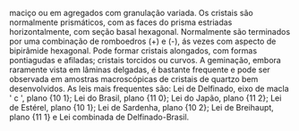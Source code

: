 maciço ou em agregados com granulação variada. Os cristais são normalmente prismáticos, com as faces do prisma estriadas horizontalmente, com seção basal hexagonal. Normalmente são terminados por uma combinação de romboedros (+)  e  (-),  ás  vezes  com  aspecto  de  bipirâmide  hexagonal.  Pode  formar  cristais  alongados,  com  formas pontiagudas  e  afiladas;  cristais  torcidos  ou  curvos.  A  geminação,  embora  raramente  vista  em  lâminas  delgadas,  é bastante frequente e pode ser observada em amostras macroscópicas de cristais de quartzo bem desenvolvidos. As leis mais frequentes são: Lei de Delfinado, eixo de macla ' c ', plano {10 1}; Lei do Brasil, plano {11 0}; Lei do Japão, plano  {11 2};  Lei  de  Estérel,  plano  {10 1};  Lei  de  Sardenha,  plano  {10 2};  Lei  de  Breihaupt,  plano  {11 1}  e  Lei combinada de Delfinado-Brasil.